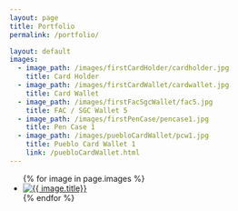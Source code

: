 ```yaml
---
layout: page
title: Portfolio
permalink: /portfolio/

layout: default
images:
  - image_path: /images/firstCardHolder/cardholder.jpg
    title: Card Holder
  - image_path: /images/firstCardWallet/cardwallet.jpg
    title: Card Wallet
  - image_path: /images/firstFacSgcWallet/fac5.jpg
    title: FAC / SGC Wallet 5
  - image_path: /images/firstPenCase/pencase1.jpg
    title: Pen Case 1
  - image_path: /images/puebloCardWallet/pcw1.jpg
    title: Pueblo Card Wallet 1
	link: /puebloCardWallet.html
---
```


<ul class="portfolio">
  {% for image in page.images %}
    <li>
	  <a href="{{ image.link }}">
	    <img src="{{ image.image_path }}" alt="{{ image.title}}"/>
	  </a>
	</li>
  {% endfor %}
</ul>